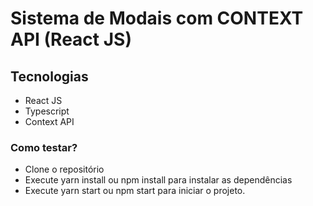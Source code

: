 # Sistema de Modais com CONTEXT API (React JS)

## Tecnologias

- React JS
- Typescript
- Context API

### Como testar?

- Clone o repositório
- Execute yarn install ou npm install para instalar as dependências 
- Execute yarn start ou npm start para iniciar o projeto.